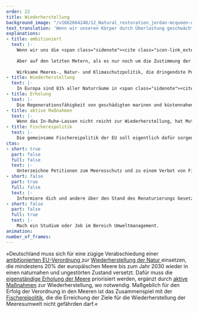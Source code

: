 ```yaml
---
order: 22
title: Wiederherstellung
background_image: "/v1662664248/12_Natural_restoration_jordan-mcqueen-unsplash_ecgdjf_xrihxn.jpg"
text_translation: 'Wenn wir unseren Körper durch Überlastung geschwächt haben, schicken wir ihn nicht noch zusätzlich auf einen Marathonlauf, sondern verordnen ihm Ruhe und bieten ihm Schutz, damit er sich erholen und selbst heilen kann.'
explanations:
- title: ambitioniert
  text: |-
    Wenn wir uns die <span class="sidenote"><cite class="icon-link_external"><a href="https://ourworldindata.org/sdgs/life-below-water" target="_blank" rel="noopener">Life Below Water / Our World in Data</a></cite><span>Fortschritte</span></span> ansehen, die die Welt bisher in Richtung des <span class="expander"><span class="trigger">SDG14.2</span><span class="info"><a href="https://17ziele.de/ziele/14.html" target="_blank">Sustainable Development Goal 14</a>: Leben unter Wasser, Unterziel 2: Schutz und Wiederherstellung von Ökosystemen</span></span>gemacht hat, sehen wir nichts. Ein großer Durchbruch war in Reichweite: Im Februar 2024 hat das EU-Parlament für das <span class="sidenote"><cite class="icon-link_external"><a href="https://www.nabu.de/natur-und-landschaft/naturschutz/europa/33254.html" target="_blank" rel="noopener">Was ist eigentlich das EU Nature Restoration Law? / Nabu</a></cite><span>Nature Restoration Law</span></span> zur Wiederherstellung geschädigter Ökosysteme gestimmt. 
    
    Aber auf den letzten Metern, als es nur noch um die Zustimmung der Mitgliedstaaten ging – eigentlich eine bloße Formsache – hat ein bestimmtes, populistisch regiertes Land die knappe Mehrheit, die an sich schon ein Armutszeugnis für die EU ist, in eine knappe Minderheit <span class="sidenote"><cite class="icon-link_external"><a href="https://www.theguardian.com/world/2024/mar/25/eu-nature-restoration-laws-in-balance-as-member-states-withdraw-support" target="_blank" rel="noopener">The Guardian</a></cite><span>gekippt</span></span>. 
    
    Wirksame Meeres-, Natur- und Klimaschutzpolitik, die dringendste Politik, die wir brauchen, steht auf so wackeligen Füßen wie lange nicht. Sie braucht die Unterstützung von jedem von uns.
- title: Wiederherstellung
  text: |-
    In Europa sind 81% aller Naturräume in <span class="sidenote"><cite class="icon-link_external"><a href="https://www.eea.europa.eu/en/topics/at-a-glance/nature/state-of-nature-in-europe-a-health-check/habitats-and-species-latest-status-and-trends" target="_blank" rel="noopener">"Habitats and Species: Latest status and trends" / European Environment Agency</a></cite><span>schlechtem Zustand</span></span>. Wir müssen aufhören, sie weiter zu zerstören, klar, das ist das, was man unter Naturschutz versteht, aber das reicht nicht: Um die Lebensräume dauerhaft zu erhalten, müssen die Schäden, die wir bereits angerichtet haben, repariert werden. Nicht provisorisch geflickt, sondern wirklich geheilt. 
- title: Erholung
  text: |-
    Die Regenerationsfähigkeit von geschädigten marinen und küstennahen Ökosystemen ist oft <span class="sidenote"><cite class="icon-link_external"><a href="https://www.nationalgeographic.com/magazine/article/once-devastated-these-pacific-reefs-have-seen-an-amazing-rebirth-feature" target="_blank" rel="noopener">National Geographic</a></cite><span>beträchtlich</span></span> – wenn wir diese Lebensräume konsequent in Ruhe lassen. Die Idee, bestimmte Seegebiete gezielt vor menschlicher Nutzung zu schützen, um langfristig den Wert zu erhalten, die sie auch für uns Menschen haben, ist <span class="sidenote"><cite class="icon-link_external"><a href="https://reasonstobecheerful.world/rahui-marine-conservation-french-polynesia/" target="_blank" rel="noopener">Reasons to be cheerful</a></cite><span>sehr viel weniger neu</span></span>, als wir allgemeinhin annehmen.
- title: aktive Maßnahmen
  text: |-
    Wenn das In-Ruhe-Lassen nicht reicht zur Wiederherstellung, hat Mutter Natur die <span class="expander"><span class="trigger">besten Ideen</span><span class="info">als da wären im und am Meer: Bewahren und Wiederaufforsten von Mangrovenwäldern und Seegraswiesen, Neuansiedlung und Pflege von Korallenriffen</span></span>: Sogenannte <span class="sidenote"><cite class="icon-link_external"><a href="https://www.youtube.com/watch?v=4-unUVfAwsQ" target="_blank" rel="noopener">The future we can and must choose: nature-based solutions</a></cite><span>naturbasierte Lösungen</span></span>, arbeiten mit der <span class="sidenote"><cite class="icon-link_external"><a href="https://casestudies.naturebasedsolutionsinitiative.org/case-search" target="_blank" rel="noopener">Interactive map of best-practices</a></cite><span>Natur auf Augenhöhe</span></span> zusammen. Nicht nur unterstützen sie die Heilung geschädigter Ökosysteme, sondern sie vermehren die Artenvielfalt, helfen, die katastrophalen Folgen der Erderhitzung abzumildern, schöpfen wirtschaftlichen, kulturellen und gesundheitlichen Wert und binden – <span class="sidenote"><cite class="icon-link_external"><a href="https://www.thebluecarboninitiative.org/about-blue-carbon" target="_blank" rel="noopener">The Blue Carbon Initiative</a></cite><span>gerade</span></span> auf See und an Küsten – <span class="sidenote"><cite class="icon-link_external"><a href="https://www.carbonbrief.org/qa-can-nature-based-solutions-help-address-climate-change/#co2saved+" target="_blank" rel="noopener">Carbon Brief</a></cite><span>immense Mengen</span></span> an CO2. Dabei sind sie effizienter, kostengünstiger und freier von Kollateralschäden, als viele der technologischen Wundermaschinen (Carbon Capture and Storage! Geo-Engineering!), die für die Rettung der Welt diskutiert werden. 
- title: Fischereipolitik
  text: |-
    Die gemeinsame Fischereipolitik der EU soll eigentlich dafür sorgen, dass unsere Meere nicht <span class="sidenote"><cite class="icon-image"><a href="https://www.google.com/url?q=https://www.deepwave.org/kein-fisch-meer-deutsche-umwelthilfe-our-fish-und-deepwave-fordern-ein-ende-der-ueberfischung-zum-welttag-der-meere/&sa=D&source=docs&ust=1708477581753908&usg=AOvVaw170zPGu56511cHcQwrbRb3" target="_blank" rel="noopener"> Kein Fisch Meer: Deutsche Umwelthilfe, Our Fish und DEEPWAVE fordern ein Ende der Überfischung zum Welttag der Meere </a></cite><span>leer</span></span> gefischt werden. Dafür bekommt sie Empfehlungen aus der <span class="expander"><span class="trigger">Wissenschaft.</span><span class="info">z.B. den MSY (Maximum sustainable yield), den maximalen “Ertrag”, den man alljährlich und auf lange Sicht einer Fischpopulation wegfischen kann, ohne sie auszurotten.</span></span> Allerdings … <br>Aufgabe 1: Wenn 100 Quokkas auf einer Insel leben und ein Paar erwachsener, also mind. 2 Jahre alter Quokkas jedes Jahr 4 Quokkababys zeugt, wie viele Quokkas darf man dann maximal jagen, ohne sie auszulöschen? Ein Tipp, die Antwortet lautet nicht: <br>a) alle <br>b) mehr als die Wissenschaft empfiehlt.
ctas:
- short: true
  part: false
  full: false
  text: |-
    Unterzeichne Petitionen zum Meeresschutz und zu einem Verbot von Fischfang in Meeresschutzgebieten, zum Beispiel <a href="https://www.peta.de/kampagnen/meeresschutzgebiete/" target="_blank">diese hier.</a>
- short: false
  part: true
  full: false
  text: |-
    Informiere dich und andere über den Stand des Renaturierungs Gesetzt der EU, zum Beispiel <a href="https://www.stiftung-meeresschutz.org/themen/fischerei/grundschleppnetze/" target="_blank">hier.</a>
- short: false
  part: false
  full: true
  text: |-
    Mach ein Studium oder Job im Bereich Umweltmanagement.
animation:
number_of_frames:
---
```

»Deutschland muss sich für eine zügige Verabschiedung einer [ambitionierten EU-Verordnung ](# "ambitioniert")zur [Wiederherstellung der Natur ](# "Wiederherstellung")einsetzen, die mindestens 20% der europäischen Meere bis zum Jahr 2030 wieder in einen naturnahen und ungestörten Zustand versetzt. Dafür muss die [eigenständige Erholung der Meere](# "Erholung") priorisiert werden, ergänzt durch [aktive Maßnahmen](# "aktive Maßnahmen") zur Wiederherstellung, wo notwendig. Maßgeblich für den Erfolg der Verordnung in den Meeren ist das Zusammenspiel mit der [Fischereipolitik](# "Fischereipolitik"), die die Erreichung der Ziele für die Wiederherstellung der Meeresumwelt nicht gefährden darf.«